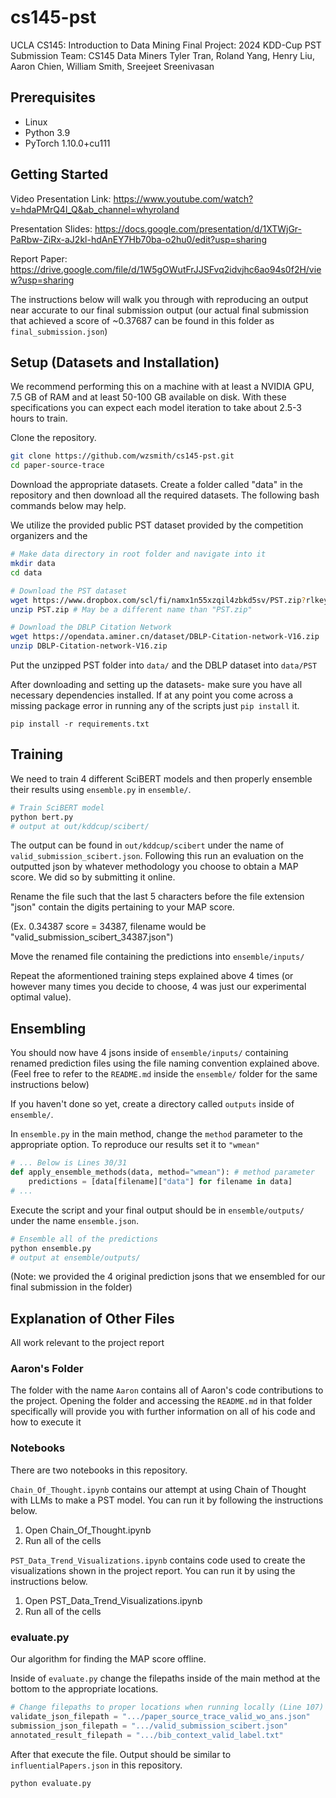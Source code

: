 # cs145-pst

UCLA CS145: Introduction to Data Mining
Final Project: 2024 KDD-Cup PST Submission
Team: CS145 Data Miners
Tyler Tran, Roland Yang, Henry Liu, Aaron Chien, William Smith, Sreejeet Sreenivasan

## Prerequisites
- Linux
- Python 3.9
- PyTorch 1.10.0+cu111

## Getting Started

Video Presentation Link:
https://www.youtube.com/watch?v=hdaPMrQ4l_Q&ab_channel=whyroland

Presentation Slides:
https://docs.google.com/presentation/d/1XTWjGr-PaRbw-ZiRx-aJ2kl-hdAnEY7Hb70ba-o2hu0/edit?usp=sharing

Report Paper:
https://drive.google.com/file/d/1W5gOWutFrJJSFvq2idvjhc6ao94s0f2H/view?usp=sharing

The instructions below will walk you through with reproducing an output near accurate to our final submission output (our actual final submission that achieved a score of ~0.37687 can be found in this folder as `final_submission.json`)

## Setup (Datasets and Installation)

We recommend performing this on a machine with at least a NVIDIA GPU, 7.5 GB of RAM and at least 50-100 GB available on disk. With these specifications you can expect each model iteration to take about 2.5-3 hours to train.

Clone the repository.

```bash
git clone https://github.com/wzsmith/cs145-pst.git
cd paper-source-trace
```

Download the appropriate datasets. Create a folder called "data" in the repository and then download all the required datasets. The following bash commands below may help.

We utilize the provided public PST dataset provided by the competition organizers and the 

```bash
# Make data directory in root folder and navigate into it
mkdir data
cd data

# Download the PST dataset
wget https://www.dropbox.com/scl/fi/namx1n55xzqil4zbkd5sv/PST.zip?rlkey=impcbm2acqmqhurv2oj0xxysx&dl=1
unzip PST.zip # May be a different name than "PST.zip"

# Download the DBLP Citation Network
wget https://opendata.aminer.cn/dataset/DBLP-Citation-network-V16.zip
unzip DBLP-Citation-network-V16.zip
```

Put the unzipped PST folder into `data/` and the DBLP dataset into `data/PST`

After downloading and setting up the datasets- make sure you have all necessary dependencies installed. If at any point you come across a missing package error in running any of the scripts just `pip install` it.
```
pip install -r requirements.txt
```

## Training

We need to train 4 different SciBERT models and then properly ensemble their results using `ensemble.py` in `ensemble/`.

```bash
# Train SciBERT model
python bert.py
# output at out/kddcup/scibert/
```

The output can be found in `out/kddcup/scibert` under the name of `valid_submission_scibert.json`. Following this run an evaluation on the outputted json by whatever methodology you choose to obtain a MAP score. We did so by submitting it online.

Rename the file such that the last 5 characters before the file extension "json" contain the digits pertaining to your MAP score.

(Ex. 0.34387 score = 34387, filename would be "valid_submission_scibert_34387.json")

Move the renamed file containing the predictions into `ensemble/inputs/`

Repeat the aformentioned training steps explained above 4 times (or however many times you decide to choose, 4 was just our experimental optimal value).

## Ensembling

You should now have 4 jsons inside of `ensemble/inputs/` containing renamed prediction files using the file naming convention explained above. (Feel free to refer to the `README.md` inside the `ensemble/` folder for the same instructions below)

If you haven't done so yet, create a directory called `outputs` inside of `ensemble/`.

In `ensemble.py` in the main method, change the `method` parameter to the appropriate option. To reproduce our results set it to `"wmean"`

```python
# ... Below is Lines 30/31
def apply_ensemble_methods(data, method="wmean"): # method parameter
    predictions = [data[filename]["data"] for filename in data]
# ...
```

Execute the script and your final output should be in `ensemble/outputs/` under the name `ensemble.json`.

```bash
# Ensemble all of the predictions
python ensemble.py
# output at ensemble/outputs/
```

(Note: we provided the 4 original prediction jsons that we ensembled for our final submission in the folder)

## Explanation of Other Files

All work relevant to the project report

### Aaron's Folder

The folder with the name `Aaron` contains all of Aaron's code contributions to the project. Opening the folder and accessing the `README.md` in that folder specifically will provide you with further information on all of his code and how to execute it

### Notebooks

There are two notebooks in this repository.

`Chain_Of_Thought.ipynb` contains our attempt at using Chain of Thought with LLMs to make a PST model. You can run it by following the instructions below.

1. Open Chain_Of_Thought.ipynb
2. Run all of the cells

`PST_Data_Trend_Visualizations.ipynb` contains code used to create the visualizations shown in the project report. You can run it by using the instructions below.

1. Open PST_Data_Trend_Visualizations.ipynb
2. Run all of the cells

### evaluate.py

Our algorithm for finding the MAP score offline.

Inside of `evaluate.py` change the filepaths inside of the main method at the bottom to the appropriate locations.

```python
# Change filepaths to proper locations when running locally (Line 107)
validate_json_filepath = ".../paper_source_trace_valid_wo_ans.json"
submission_json_filepath = ".../valid_submission_scibert.json"
annotated_result_filepath = ".../bib_context_valid_label.txt"
```

After that execute the file. Output should be similar to `influentialPapers.json` in this repository.

```bash
python evaluate.py
```
